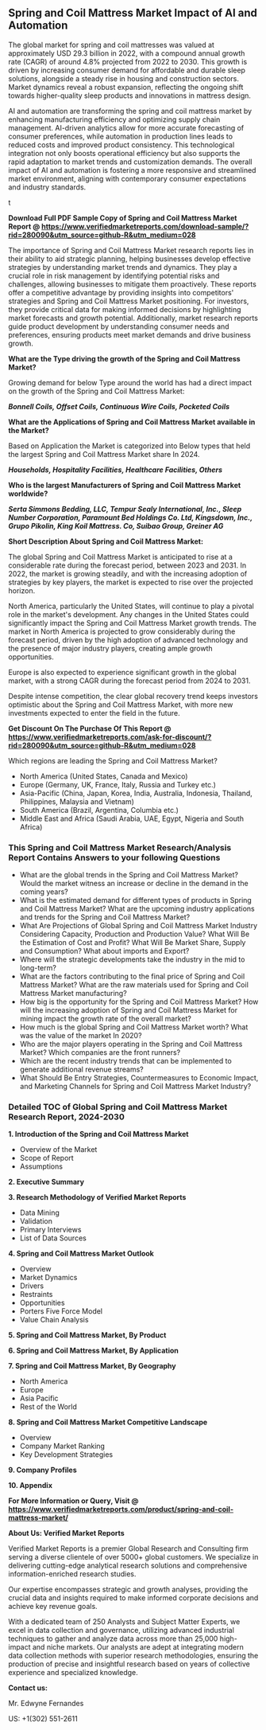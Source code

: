 <h2>Spring and Coil Mattress Market Impact of AI and Automation</h2><p>The global market for spring and coil mattresses was valued at approximately USD 29.3 billion in 2022, with a compound annual growth rate (CAGR) of around 4.8% projected from 2022 to 2030. This growth is driven by increasing consumer demand for affordable and durable sleep solutions, alongside a steady rise in housing and construction sectors. Market dynamics reveal a robust expansion, reflecting the ongoing shift towards higher-quality sleep products and innovations in mattress design.</p><p>AI and automation are transforming the spring and coil mattress market by enhancing manufacturing efficiency and optimizing supply chain management. AI-driven analytics allow for more accurate forecasting of consumer preferences, while automation in production lines leads to reduced costs and improved product consistency. This technological integration not only boosts operational efficiency but also supports the rapid adaptation to market trends and customization demands. The overall impact of AI and automation is fostering a more responsive and streamlined market environment, aligning with contemporary consumer expectations and industry standards.</p>t</p><p id="" class=""><strong>Download Full PDF Sample Copy of Spring and Coil Mattress Market Report @ <a href="https://www.verifiedmarketreports.com/download-sample/?rid=280090&utm_source=github-R&utm_medium=028" target="_blank">https://www.verifiedmarketreports.com/download-sample/?rid=280090&utm_source=github-R&utm_medium=028</a></strong></p><p>The importance of&nbsp;Spring and Coil Mattress Market research reports lies in their ability to aid strategic planning, helping businesses develop effective strategies by understanding market trends and dynamics. They play a crucial role in risk management by identifying potential risks and challenges, allowing businesses to mitigate them proactively. These reports offer a competitive advantage by providing insights into competitors' strategies and Spring and Coil Mattress Market positioning. For investors, they provide critical data for making informed decisions by highlighting market forecasts and growth potential. Additionally, market research reports guide product development by understanding consumer needs and preferences, ensuring products meet market demands and drive business growth.</p><p><strong>What are the&nbsp;Type driving the growth of the Spring and Coil Mattress Market?</strong></p><p id="" class="">Growing demand for below Type around the world has had a direct impact on the growth of the Spring and Coil Mattress Market:</p><em><strong>Bonnell Coils, Offset Coils, Continuous Wire Coils, Pocketed Coils</strong></em></p><strong>What are the&nbsp;Applications&nbsp;of Spring and Coil Mattress Market available in the Market?</strong></p><p id="" class="">Based on Application the Market is categorized into Below types that held the largest Spring and Coil Mattress Market share In 2024.</p><em><strong>Households, Hospitality Facilities, Healthcare Facilities, Others</strong></em></p><strong>Who is the largest Manufacturers of Spring and Coil Mattress Market worldwide?</strong></p><p><em><strong>Serta Simmons Bedding, LLC, Tempur Sealy International, Inc., Sleep Number Corporation, Paramount Bed Holdings Co. Ltd, Kingsdown, Inc., Grupo Pikolin, King Koil Mattress. Co, Suibao Group, Greiner AG</strong></em></p><p id="" class=""><strong>Short Description About Spring and Coil Mattress Market:</strong></p><p>The global Spring and Coil Mattress Market is anticipated to rise at a considerable rate during the forecast period, between 2023 and 2031. In 2022, the market is growing steadily, and with the increasing adoption of strategies by key players, the market is expected to rise over the projected horizon.</p><p>North America, particularly the United States, will continue to play a pivotal role in the market's development. Any changes in the United States could significantly impact the Spring and Coil Mattress Market growth trends. The market in North America is projected to grow considerably during the forecast period, driven by the high adoption of advanced technology and the presence of major industry players, creating ample growth opportunities.</p><p>Europe is also expected to experience significant growth in the global market, with a strong CAGR during the forecast period from 2024 to 2031.</p><p>Despite intense competition, the clear global recovery trend keeps investors optimistic about the Spring and Coil Mattress Market, with more new investments expected to enter the field in the future.</p><p id="" class=""><strong>Get Discount On The Purchase Of This Report @ <a href="https://www.verifiedmarketreports.com/ask-for-discount/?rid=280090&utm_source=github-R&utm_medium=028" target="_blank">https://www.verifiedmarketreports.com/ask-for-discount/?rid=280090&utm_source=github-R&utm_medium=028</a></strong></p>Which regions are leading the Spring and Coil Mattress Market?</p><ul><li>North America (United States, Canada and Mexico)</li><li>Europe (Germany, UK, France, Italy, Russia and Turkey etc.)</li><li>Asia-Pacific (China, Japan, Korea, India, Australia, Indonesia, Thailand, Philippines, Malaysia and Vietnam)</li><li>South America (Brazil, Argentina, Columbia etc.)</li><li>Middle East and Africa (Saudi Arabia, UAE, Egypt, Nigeria and South Africa)</li></ul><h3 id="" class="">This Spring and Coil Mattress Market Research/Analysis Report Contains Answers to your following Questions</h3><ul><li>What are the global trends in the Spring and Coil Mattress Market? Would the market witness an increase or decline in the demand in the coming years?</li><li>What is the estimated demand for different types of products in Spring and Coil Mattress Market? What are the upcoming industry applications and trends for the Spring and Coil Mattress Market?</li><li>What Are Projections of Global Spring and Coil Mattress Market Industry Considering Capacity, Production and Production Value? What Will Be the Estimation of Cost and Profit? What Will Be Market Share, Supply and Consumption? What about imports and Export?</li><li>Where will the strategic developments take the industry in the mid to long-term?</li><li>What are the factors contributing to the final price of Spring and Coil Mattress Market? What are the raw materials used for Spring and Coil Mattress Market manufacturing?</li><li>How big is the opportunity for the Spring and Coil Mattress Market? How will the increasing adoption of Spring and Coil Mattress Market for mining impact the growth rate of the overall market?</li><li>How much is the global Spring and Coil Mattress Market worth? What was the value of the market In 2020?</li><li>Who are the major players operating in the Spring and Coil Mattress Market? Which companies are the front runners?</li><li>Which are the recent industry trends that can be implemented to generate additional revenue streams?</li><li>What Should Be Entry Strategies, Countermeasures to Economic Impact, and Marketing Channels for Spring and Coil Mattress Market Industry?</li></ul><h3 id="" class="">Detailed TOC of Global Spring and Coil Mattress Market Research Report, 2024-2030</h3><p id="" class=""><strong>1. Introduction of the Spring and Coil Mattress Market</strong></p><ul><li>Overview of the Market</li><li>Scope of Report</li><li>Assumptions</li></ul><p id="" class=""><strong>2. Executive Summary</strong></p><p id="" class=""><strong>3. Research Methodology of Verified Market Reports</strong></p><ul><li>Data Mining</li><li>Validation</li><li>Primary Interviews</li><li>List of Data Sources</li></ul><p id="" class=""><strong>4. Spring and Coil Mattress Market Outlook</strong></p><ul><li>Overview</li><li>Market Dynamics</li><li>Drivers</li><li>Restraints</li><li>Opportunities</li><li>Porters Five Force Model</li><li>Value Chain Analysis</li></ul><p id="" class=""><strong>5. Spring and Coil Mattress Market, By Product</strong></p><p id="" class=""><strong>6. Spring and Coil Mattress Market, By Application</strong></p><p id="" class=""><strong>7. Spring and Coil Mattress Market, By Geography</strong></p><ul><li>North America</li><li>Europe</li><li>Asia Pacific</li><li>Rest of the World</li></ul><p id="" class=""><strong>8. Spring and Coil Mattress Market Competitive Landscape</strong></p><ul><li>Overview</li><li>Company Market Ranking</li><li>Key Development Strategies</li></ul><p id="" class=""><strong>9. Company Profiles</strong></p><p id="" class=""><strong>10. Appendix</strong></p><p id="" class=""><strong>For More Information or Query, Visit @ <a href="https://www.verifiedmarketreports.com/product/spring-and-coil-mattress-market/" target="_blank">https://www.verifiedmarketreports.com/product/spring-and-coil-mattress-market/</a></strong></p><p id="" class=""><strong>About Us: Verified Market Reports</strong></p><p id="" class="">Verified Market Reports is a premier Global Research and Consulting firm serving a diverse clientele of over 5000+ global customers. We specialize in delivering cutting-edge analytical research solutions and comprehensive information-enriched research studies.</p><p id="" class="">Our expertise encompasses strategic and growth analyses, providing the crucial data and insights required to make informed corporate decisions and achieve key revenue goals.</p><p id="" class="">With a dedicated team of 250 Analysts and Subject Matter Experts, we excel in data collection and governance, utilizing advanced industrial techniques to gather and analyze data across more than 25,000 high-impact and niche markets. Our analysts are adept at integrating modern data collection methods with superior research methodologies, ensuring the production of precise and insightful research based on years of collective experience and specialized knowledge.</p><p id="" class=""><strong>Contact us:</strong></p><p id="" class="">Mr. Edwyne Fernandes</p><p id="" class="">US: +1(302) 551-2611</p>